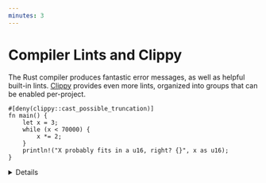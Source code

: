 ```yaml
---
minutes: 3
---
```


# Compiler Lints and Clippy

The Rust compiler produces fantastic error messages, as well as helpful built-in
lints. [Clippy](https://doc.rust-lang.org/clippy/) provides even more lints,
organized into groups that can be enabled per-project.

```rust,editable,should_panic
#[deny(clippy::cast_possible_truncation)]
fn main() {
    let x = 3;
    while (x < 70000) {
        x *= 2;
    }
    println!("X probably fits in a u16, right? {}", x as u16);
}
```

<details>

The `deny` in this example means that we want Clippy to error if the lint fires.
You can also specify `warn` or `expect` to make it emit a warning or to acknowledge
and silence a lint, respectively.

Run the code sample and examine the error message. There are also lints visible
here, but those will not be shown once the code compiles. Switch to the
Playground site to show those lints.

After resolving the lints, run `clippy` on the playground site to show clippy
warnings. Clippy has [extensive documentation][1] of its lints, and adds new lints
(including default-deny lints) all the time.

Note that errors or warnings with `help: try ...` can be fixed with `cargo fix` 
or via your editor / IDE.

[1]: https://rust-lang.github.io/rust-clippy/stable/index.html

</details>
